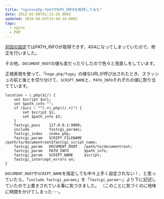 ```yaml
---
title: "nginx+php-fpmでPATH_INFOを取得してみた"
date: 2012-02-08T01:13:29.000Z
updated: 2016-04-03T14:44:34.000Z
tags:
  - nginx
  - PHP
---
```


[前回の設定](http://blog.sus-happy.net/nginx-php/)ではPATH_INFOが取得できず、404になってしまっていたので、修正を行いました。

その他、`DOCUMENT_ROOT`の値も変だったりしたので色々と見直しをしています。

正規表現を使って、「`hoge.php/fuga`」の様なURLが呼び出されたとき、スラッシュの前と後とを切り分けて、`SCRIPT_NAME`と、`PATH_INFO`それぞれの値に割り当てています。

```
location ~ \.php($|/) {
	set $script $uri;
	set $path_info "";
	if ($uri ~ "^(.+\.php)(/.+)") {
		set $script $1;
		set $path_info $2;
	}
	fastcgi_pass    127.0.0.1:9000;
	include         fastcgi_params;
	fastcgi_index   index.php;
	fastcgi_param   SCRIPT_FILENAME    /path/to/documentroot$fastcgi_script_name;
	fastcgi_param   DOCUMENT_ROOT   /path/to/documentroot;
	fastcgi_param   PATH_INFO       $path_info;
	fastcgi_param   SCRIPT_NAME     $script;
	fastcgi_intercept_errors on;
}
```

`DOCUMENT_ROOT`や`SCRIPT_NAME`を指定しても中々上手く設定されない！、と思っていたら、「`include fastcgi_params`」を「`fastcgi_param～`」より下に記述していたので上書きされている事に気づきました。
 （このことに気づくのに地味に時間をかけてしまった･･･。
